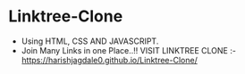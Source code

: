 # Linktree-Clone
- Using HTML, CSS AND JAVASCRIPT.
- Join Many Links in one Place..!!
VISIT LINKTREE CLONE :- https://harishjagdale0.github.io/Linktree-Clone/
